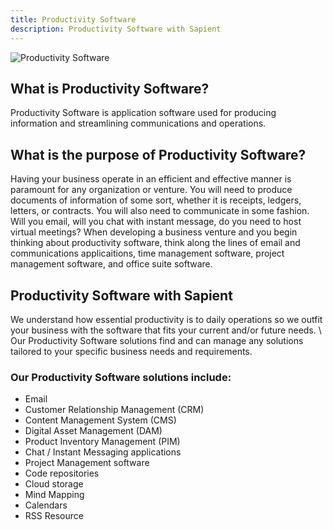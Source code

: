 ```yaml
---
title: Productivity Software
description: Productivity Software with Sapient
---
```


<div>
  <img src="https://sbmedia.blob.core.windows.net/images/financial-planning-chart-with-calculator.jpg" srcset="https://sbmedia.blob.core.windows.net/images/financial-planning-chart-with-calculator.jpg 2x" alt="Productivity Software"/>
</div>

## What is Productivity Software?

Productivity Software is application software used for producing information and streamlining communications and operations.

## What is the purpose of Productivity Software?

Having your business operate in an efficient and effective manner is paramount for any organization or venture. You will need to produce documents of information of some sort, whether it is receipts, ledgers, letters, or contracts. You will also need to communicate in some fashion. Will you email, will you chat with instant message, do you need to host virtual meetings?  When developing a business venture and you begin thinking about productivity software, think along the lines of email and communications applicaitions, time management software, project management software, and office suite software.

## Productivity Software with Sapient

We understand how essential productivity is to daily operations so we outfit your business with the software that fits your current and/or future needs.
\\
Our Productivity Software solutions find and can manage any solutions tailored to your specific business needs and requirements.

### Our Productivity Software solutions include:

- Email
- Customer Relationship Management (CRM)
- Content Management System (CMS)
- Digital Asset Management (DAM)
- Product Inventory Management (PIM)
- Chat / Instant Messaging applications
- Project Management software
- Code repositories
- Cloud storage
- Mind Mapping
- Calendars
- RSS Resource
